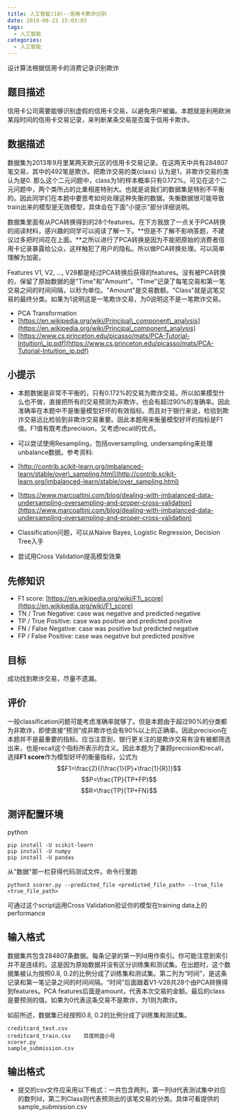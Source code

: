 ```yaml
---
title: 人工智能(10)--信用卡欺诈识别
date: 2019-08-23 15:03:03
tags:
  - 人工智能
categories: 
  - 人工智能
---
```


设计算法根据信用卡的消费记录识别欺诈
## 题目描述

信用卡公司需要能够识别虚假的信用卡交易，以避免用户被骗。本题就是利用欧洲某段时间的信用卡交易记录，来判断某条交易是否属于信用卡欺诈。

## 数据描述

数据集为2013年9月里某两天欧元区的信用卡交易记录。在这两天中共有284807笔交易，其中的492笔是欺诈。把欺诈交易的类\(class\) 认为是1，非欺诈交易的类认为是0. 那么这个二元问题中，class为1的样本概率只有0.172%。可见在这个二元问题中，两个类所占的比重相差特别大。也就是说我们的数据集是特别不平衡的。因此同学们在本题中要思考如何处理这种失衡的数据。失衡数据很可能导致train出来的模型是无效模型，具体会在下面“小提示”部分详细说明。

数据集里面有从PCA转换得到的28个features。在下方我放了一点关于PCA转换的阅读材料，感兴趣的同学可以阅读了解一下。**但是不了解不影响答题，不建议过多把时间花在上面。**之所以进行了PCA转换是因为不能把原始的消费者信用卡记录暴露给公众，这样触犯了用户的隐私。所以做PCA转换处理。可以简单理解为加密。

Features V1, V2, ..., V28都是经过PCA转换后获得的features。没有被PCA转换的，保留了原始数据的是"Time"和"Amount"。"Time"记录了每笔交易和第一笔交易之间的时间间隔，以秒为单位。"Amount"是交易数额。"Class"就是这笔交易的最终分类。如果为1说明这是一笔欺诈交易，为0说明这不是一笔欺诈交易。

* PCA Transformation
* [https://en.wikipedia.org/wiki/Principal\_component\_analysis](https://en.wikipedia.org/wiki/Principal_component_analysis)
* [https://www.cs.princeton.edu/picasso/mats/PCA-Tutorial-Intuition\_jp.pdf](https://www.cs.princeton.edu/picasso/mats/PCA-Tutorial-Intuition_jp.pdf)

## 小提示

* 本题数据是非常不平衡的，只有0.172%的交易为欺诈交易。所以如果模型什么也不做，直接把所有的交易预测为非欺诈，也会有超过90%的准确率。因此准确率在本题中不是衡量模型好坏的有效指标。而且对于银行来说，检验到欺诈交易远比检验到非欺诈交易重要。因此本题用来衡量模型好坏的指标是F1值。F1值有既考虑precision，又考虑recall的优点。

* 可以尝试使用Resampling，包括oversampling, undersampling来处理unbalance数据。参考资料:

* [http://contrib.scikit-learn.org/imbalanced-learn/stable/over\_sampling.html](http://contrib.scikit-learn.org/imbalanced-learn/stable/over_sampling.html)

* [https://www.marcoaltini.com/blog/dealing-with-imbalanced-data-undersampling-oversampling-and-proper-cross-validation](https://www.marcoaltini.com/blog/dealing-with-imbalanced-data-undersampling-oversampling-and-proper-cross-validation)

* Classification问题，可以从Naive Bayes, Logistic Regression, Decision Tree入手

* 尝试用Cross Validation提高模型效果

## 先修知识

* F1 score: [https://en.wikipedia.org/wiki/F1\_score](https://en.wikipedia.org/wiki/F1_score)
* TN / True Negative: case was negative and predicted negative
* TP / True Positive: case was positive and predicted positive
* FN / False Negative: case was positive but predicted negative
* FP / False Positive: case was negative but predicted positive

## 目标

成功找到欺诈交易，尽量不遗漏。

## 评价
一般classification问题可能考虑准确率就够了。但是本题由于超过90%的分类都为非欺诈，即使直接“预测”成非欺诈也会有90%以上的正确率。因此precision在本题并不是最重要的指标。应当注意到，银行更关注的是欺诈交易有没有被都筛选出来，也是recall这个指标所表示的含义。因此本题为了兼顾precision和recall，选择**F1 score**作为模型好坏的衡量指标，公式为
$$F1=\frac{2}{(\frac{1}{P}+\frac{1}{R})}$$
$$P=\frac{TP}{TP+FP}$$
$$R=\frac{TP}{TP+FN}$$

## 测评配置环境

python

```
pip install -U scikit-learn
pip install -U numpy
pip install -U pandas
```

从"数据"那一栏获得代码测试文件。命令行里跑

```
python3 scorer.py --predicted_file <predicted_file_path> --true_file <true_file_path>
```
可通过这个script运用Cross Validation验证你的模型在training data上的performance


## 输入格式

数据集共包含284807条数据。每条记录的第一列Id用作索引。你可能注意到索引并不是连续的。这是因为原始数据并没有区分训练集和测试集。在出题时，这个数据集被认为按照0.8, 0.2的比例分成了训练集和测试集。第二列为“时间”，是这条记录和第一笔记录之间的时间间隔。“时间”后面跟着V1-V28共28个由PCA转换得到features。PCA features后面是amount，代表本次交易的金额。最后的class是要预测的值。如果为0代表这条交易不是欺诈，为1则为欺诈。

如前所述，数据集已经按照0.8, 0.2的比例分成了训练集和测试集。

```
creditcard_test.csv   
creditcard_train.csv    百度网盘小号
scorer.py  
sample_submission.csv
```


## 输出格式

* 提交的csv文件应采用以下格式：一共包含两列，第一列Id代表测试集中对应的数列Id，第二列Class则代表预测出的该笔交易的分类。具体可看提供的sample\_submission.csv

